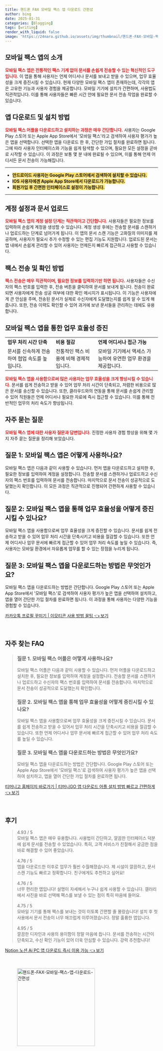 ```yaml
---
title: 핸드폰 FAX 모바일 팩스 앱 다운로드 간편성
author: bing
date: 2025-01-31
categories: [Blogging]
tags: [writing]
render_with_liquid: false
image: 'https://24nara.github.io/assets/img/thumbnail/핸드폰-FAX-모바일-팩스-앱-다운로드-간편성.webp'
---
```



<h2 id='모바일팩스어플소개'>모바일 팩스 앱의 소개</h2>

<p><b><span style="color: #ee2323;">모바일 팩스 앱은 전통적인 팩스 기계 없이 문서를 손쉽게 전송할 수 있는 혁신적인 도구입니다.</span></b> 이 앱을 통해 사용자는 언제 어디서나 문서를 보내고 받을 수 있으며, 업무 효율성을 크게 증진시킬 수 있습니다. 현재 다양한 모바일 팩스 앱이 존재하는데, 각각의 앱은 고유한 기능과 사용자 경험을 제공합니다. 모바일 기기에 설치가 간편하며, 사용법도 직관적입니다. 이를 통해 사용자들은 빠른 시간 안에 필요한 문서 전송 작업을 완료할 수 있습니다.</p>

<h2 id='앱다운로드및설치'>앱 다운로드 및 설치 방법</h2>

<p><b><span style="color: #ee2323;">모바일 팩스 어플을 다운로드하고 설치하는 과정은 매우 간단합니다.</span></b> 사용자는 Google Play 스토어 또는 Apple App Store에서 '모바일 팩스'라고 검색하여 사용자 평가가 높은 앱을 선택합니다. 선택한 앱을 다운로드 한 후, 간단한 가입 절차를 완료하면 됩니다. 그에 따라 사용자 인터페이스와 기능을 쉽게 탐색할 수 있으며, 필요한 모든 설정을 곧바로 시작할 수 있습니다. 이 과정은 보통 몇 분 내에 완료될 수 있으며, 이를 통해 언제 어디서든 문서 전송이 가능해집니다.</p>

<hr />

<ul>
    <li><b><span style="background-color: #ffe066;">안드로이드 사용자는 Google Play 스토어에서 검색하여 설치할 수 있습니다.</span></b></li>
    <li><b><span style="background-color: #ffe066;">IOS 사용자에겐 Apple App Store에서 다운로드가 가능합니다.</span></b></li>
    <li><b><span style="background-color: #ffe066;">회원가입 후 간편한 인터페이스로 설정이 가능합니다.</span></b></li>
</ul>

<hr />

<h2 id='계정설정과문서업로드'>계정 설정과 문서 업로드</h2>

<p><b><span style="color: #ee2323;">모바일 팩스 앱의 계정 설정 단계는 직관적이고 간단합니다.</span></b> 사용자들은 필요한 정보를 입력하여 손쉽게 계정을 생성할 수 있습니다. 계정 생성 후에는 전송할 문서를 스캔하거나 업로드하는 단계로 넘어가게 됩니다. 이 앱의 문서 스캔 기능은 고화질의 이미지를 제공하며, 사용자가 필요시 추가 수정할 수 있는 편집 기능도 지원합니다. 업로드된 문서는 앱 내에서 손쉽게 관리할 수 있어 사용자는 언제든지 빠르게 접근하고 사용할 수 있습니다.</p>

<h2 id='팩스전송과확인'>팩스 전송 및 확인 방법</h2>

<p><b><span style="color: #ee2323;">팩스 전송은 매우 직관적이며, 필요한 정보를 입력하기만 하면 됩니다.</span></b> 사용자들은 수신자의 팩스 번호를 입력한 후, 전송 버튼을 클릭하여 문서를 보내게 됩니다. 전송이 완료되면 사용자에게 전송 성공 여부에 대한 확인 메시지가 표시됩니다. 이 기능은 사용자에게 큰 안심을 주며, 전송된 문서가 실제로 수신자에게 도달했는지를 쉽게 알 수 있게 해줍니다. 또한, 전송 이력도 확인할 수 있어 과거에 보낸 문서들을 관리하는 데에도 유용합니다.</p>

<h2 id='업무효율성증진'>모바일 팩스 앱을 통한 업무 효율성 증진</h2>

<table>
    <tr>
        <td><b>업무 처리 시간 단축</b></td>
        <td><b>비용 절감</b></td>
        <td><b>언제 어디서나 접근 가능</b></td>
    </tr>
    <tr>
        <td>문서를 신속하게 전송하여 협업 속도를 높입니다.</td>
        <td>전통적인 팩스 비용에 비해 경제적입니다.</td>
        <td>모바일 기기에서 액세스 가능하여 유연한 업무 환경을 제공합니다.</td>
    </tr>
</table>

<p><b><span style="color: #ee2323;">모바일 팩스 앱을 사용함으로써 많은 사용자는 업무 효율성을 크게 향상시킬 수 있습니다.</span></b> 문서를 쉽게 전송하고 받을 수 있어 업무 처리 시간이 단축되고, 저렴한 비용으로 많은 문서를 송신할 수 있습니다. 또한, 클라우드와의 연동을 통해 문서를 손쉽게 관리할 수 있어 직원들은 언제 어디서나 필요한 자료에 즉시 접근할 수 있습니다. 이를 통해 전반적인 업무의 처리 속도가 향상됩니다.</p>

<h2 id='자주묻는질문'>자주 묻는 질문</h2>

<p><b><span style="color: #ee2323;">모바일 팩스 앱에 대한 사용자 질문과 답변입니다.</span></b> 진정한 사용자 경험 향상을 위해 몇 가지 자주 묻는 질문을 정리해 보았습니다.</p>

<h2 id='FAQ질문1'>질문 1: 모바일 팩스 앱은 어떻게 사용하나요?</h2>

<p>모바일 팩스 앱은 다음과 같이 사용할 수 있습니다. 먼저 앱을 다운로드하고 설치한 후, 필요한 정보를 입력하여 계정을 설정합니다. 전송할 문서를 스캔하거나 업로드하고 수신자의 팩스 번호를 입력하여 문서를 전송합니다. 마지막으로 문서 전송이 성공적으로 도달했는지 확인합니다. 이 모든 과정은 직관적으로 진행되어 간편하게 사용할 수 있습니다.</p>

<h2 id='FAQ질문2'>질문 2: 모바일 팩스 앱을 통해 업무 효율성을 어떻게 증진시킬 수 있나요?</h2>

<p>모바일 팩스 앱을 사용함으로써 업무 효율성을 크게 증진할 수 있습니다. 문서를 쉽게 전송하고 받을 수 있어 업무 처리 시간을 단축시키고 비용을 절감할 수 있습니다. 또한 언제 어디서나 업무 문서에 빠르게 접근할 수 있어 업무 처리 속도를 높일 수 있습니다. 즉, 사용자는 모바일 환경에서 자유롭게 업무를 할 수 있는 장점을 누리게 됩니다.</p>

<h2 id='FAQ질문3'>질문 3: 모바일 팩스 앱을 다운로드하는 방법은 무엇인가요?</h2>

<p>모바일 팩스 앱을 다운로드하는 방법은 간단합니다. Google Play 스토어 또는 Apple App Store에서 '모바일 팩스'로 검색하여 사용자 평가가 높은 앱을 선택하여 설치하고, 앱을 열어 간단한 가입 절차를 완료하면 됩니다. 이 과정을 통해 사용자는 다양한 기능을 경험할 수 있습니다.</p>


<p><a class="click-button" title="카카오톡 프로필 꾸미기 | 이모티콘 사용 방법 꿀팁" href="https://24nara.github.io/posts/%EC%B9%B4%EC%B9%B4%EC%98%A4%ED%86%A1-%ED%94%84%EB%A1%9C%ED%95%84-%EA%BE%B8%EB%AF%B8%EA%B8%B0-%EC%9D%B4%EB%AA%A8%ED%8B%B0%EC%BD%98-%EC%82%AC%EC%9A%A9-%EB%B0%A9%EB%B2%95-%EA%BF%80%ED%8C%81/" rel="dofollow">카카오톡 프로필 꾸미기 | 이모티콘 사용 방법 꿀팁 👈 보기</a></p><br>
<h2 id='자주_찾는_FAQ'>자주 찾는 FAQ</h2>
<div itemscope="" itemtype="https://schema.org/FAQPage"> 
<blockquote> 
<div itemscope="" itemprop="mainEntity" itemtype="https://schema.org/Question"> 
<h3 itemprop="name">질문 1. 모바일 팩스 어플은 어떻게 사용하나요?</h3> 
<div itemscope="" itemprop="acceptedAnswer" itemtype="https://schema.org/Answer"> 
<span itemprop="text"> 
<p>모바일 팩스 어플은 다음과 같이 사용할 수 있습니다. 먼저 어플을 다운로드하고 설치한 후, 필요한 정보를 입력하여 계정을 설정합니다. 전송할 문서를 스캔하거나 업로드하고 수신자의 팩스 번호를 입력하여 문서를 전송합니다. 마지막으로 문서 전송이 성공적으로 도달했는지 확인합니다.</p> 
</span> 
</div> 
</div> 
<div itemscope="" itemprop="mainEntity" itemtype="https://schema.org/Question"> 
<h3 itemprop="name">질문 2. 모바일 팩스 앱을 통해 업무 효율성을 어떻게 증진시킬 수 있나요?</h3> 
<div itemscope="" itemprop="acceptedAnswer" itemtype="https://schema.org/Answer"> 
<span itemprop="text"> 
<p>모바일 팩스 앱을 사용함으로써 업무 효율성을 크게 증진시킬 수 있습니다. 문서를 쉽게 전송하고 받을 수 있어서 업무 처리 시간을 단축시키고 비용을 절감할 수 있습니다. 또한 언제 어디서나 업무 문서에 빠르게 접근할 수 있어 업무 처리 속도를 높일 수 있습니다.</p> 
</span> 
</div> 
</div> 
<div itemscope="" itemprop="mainEntity" itemtype="https://schema.org/Question"> 
<h3 itemprop="name">질문 3. 모바일 팩스 앱을 다운로드하는 방법은 무엇인가요?</h3> 
<div itemscope="" itemprop="acceptedAnswer" itemtype="https://schema.org/Answer"> 
<span itemprop="text"> 
<p>모바일 팩스 앱을 다운로드하는 방법은 간단합니다. Google Play 스토어 또는 Apple App Store에서 '모바일 팩스'로 검색하여 사용자 평가가 높은 앱을 선택하여 설치하고, 앱을 열어 간단한 가입 절차를 완료하면 됩니다.</p> 
</span> 
</div> 
</div> 
</blockquote> 
</div>
<p><a class="click-button" title="티머니고 홈페이지 바로가기 | 티머니GO 앱 다운로드 어플 설치 방법 빠르고 간편하게" href="https://24nara.github.io/posts/%ED%8B%B0%EB%A8%B8%EB%8B%88%EA%B3%A0-%ED%99%88%ED%8E%98%EC%9D%B4%EC%A7%80-%EB%B0%94%EB%A1%9C%EA%B0%80%EA%B8%B0-%ED%8B%B0%EB%A8%B8%EB%8B%88GO-%EC%95%B1-%EB%8B%A4%EC%9A%B4%EB%A1%9C%EB%93%9C-%EC%96%B4%ED%94%8C-%EC%84%A4%EC%B9%98-%EB%B0%A9%EB%B2%95-%EB%B9%A0%EB%A5%B4%EA%B3%A0-%EA%B0%84%ED%8E%B8%ED%95%98%EA%B2%8C/" rel="dofollow">티머니고 홈페이지 바로가기 | 티머니GO 앱 다운로드 어플 설치 방법 빠르고 간편하게 👈 보기</a></p><br>
<h2 id='후기'>후기</h2>
<div itemscope itemtype="https://schema.org/Product">
  <blockquote>
  <div itemprop="review" itemscope itemtype="https://schema.org/Review">
      <div itemprop="reviewRating" itemscope itemtype="https://schema.org/Rating"> <span itemprop="ratingValue">4.93</span> / <span itemprop="bestRating">5</span> </div>
      <span itemprop="reviewBody">모바일 팩스 앱은 매우 유용합니다. 사용법이 간단하고, 깔끔한 인터페이스 덕분에 쉽게 문서를 전송할 수 있었습니다. 특히, 고객 서비스가 친절해서 궁금한 점을 바로 해결할 수 있어 좋았습니다.</span>
  </div>
  <br>
  <div itemprop="review" itemscope itemtype="https://schema.org/Review">
      <div itemprop="reviewRating" itemscope itemtype="https://schema.org/Rating"> <span itemprop="ratingValue">4.76</span> / <span itemprop="bestRating">5</span> </div>
      <span itemprop="reviewBody">앱을 다운로드한 이후로 업무가 훨씬 수월해졌습니다. 제 시설이 깔끔하고, 문서 스캔 기능도 빠르고 정확합니다. 친구에게도 추천하고 싶어요!</span>
  </div>
  <br>
  <div itemprop="review" itemscope itemtype="https://schema.org/Review">
      <div itemprop="reviewRating" itemscope itemtype="https://schema.org/Rating"> <span itemprop="ratingValue">4.76</span> / <span itemprop="bestRating">5</span> </div>
      <span itemprop="reviewBody">너무 편리한 앱입니다! 설명이 자세해서 누구나 쉽게 사용할 수 있습니다. 갤러리에서 사진을 바로 선택해 팩스를 보낼 수 있는 점이 특히 마음에 들어요.</span>
  </div>
  <br>
  <div itemprop="review" itemscope itemtype="https://schema.org/Review">
      <div itemprop="reviewRating" itemscope itemtype="https://schema.org/Rating"> <span itemprop="ratingValue">4.75</span> / <span itemprop="bestRating">5</span> </div>
      <span itemprop="reviewBody">모바일 기기를 통해 팩스를 보내는 것이 이토록 간편할 줄 몰랐습니다! 설치 후 첫 사용에서 문서 전송이 너무 매끄럽게 이루어졌습니다. 정말 훌륭한 앱입니다.</span>
  </div>
  <br>
  <div itemprop="review" itemscope itemtype="https://schema.org/Review">
      <div itemprop="reviewRating" itemscope itemtype="https://schema.org/Rating"> <span itemprop="ratingValue">4.95</span> / <span itemprop="bestRating">5</span> </div>
      <span itemprop="reviewBody">깔끔한 디자인과 사용의 용이함이 정말 마음에 듭니다. 문서를 전송하는 시간이 단축되고, 수신 확인 기능이 있어 더욱 안심할 수 있습니다. 강력 추천합니다!</span>
  </div>
  </blockquote>
</div>
<p><a class="click-button" title="Notion 노션 Ai PC 앱 다운로드 즉시 이용 가능" href="https://24nara.github.io/posts/Notion-%EB%85%B8%EC%85%98-Ai-PC-%EC%95%B1-%EB%8B%A4%EC%9A%B4%EB%A1%9C%EB%93%9C-%EC%A6%89%EC%8B%9C-%EC%9D%B4%EC%9A%A9-%EA%B0%80%EB%8A%A5/" rel="dofollow">Notion 노션 Ai PC 앱 다운로드 즉시 이용 가능 👈 보기</a></p><br>
<figure class="image"><img src="https://24nara.github.io/assets/img/thumbnail/핸드폰-FAX-모바일-팩스-앱-다운로드-간편성.webp" alt="핸드폰-FAX-모바일-팩스-앱-다운로드-간편성" width="256" height="256"></figure>